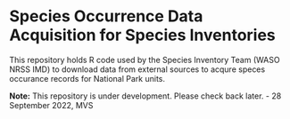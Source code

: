 # Species Occurrence Data Acquisition for Species Inventories

This repository holds R code used by the Species Inventory Team (WASO NRSS IMD) to download data from external sources to acqure speces occurance records for National Park units.

**Note:** This repository is under development. Please check back later. - 28 September 2022, MVS
